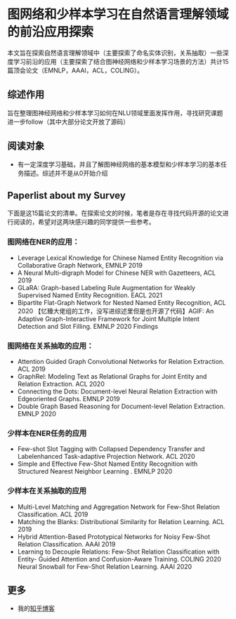 # 图网络和少样本学习在自然语言理解领域的前沿应用探索

本文旨在探索自然语言理解领域中（主要探索了命名实体识别，关系抽取）一些深度学习前沿的应用（主要探索了结合图神经网络和少样本学习场景的方法）共计15篇顶会论文（EMNLP，AAAI，ACL，COLING）。

## 综述作用

旨在整理图神经网络和少样本学习如何在NLU领域里面发挥作用，寻找研究课题进一步follow（其中大部分论文开放了源码）

## 阅读对象

- 有一定深度学习基础，并且了解图神经网络的基本模型和少样本学习的基本任务描述。综述并不是从0开始介绍

## Paperlist about my Survey
下面是这15篇论文的清单。在探索论文的时候，笔者是存在寻找代码开源的论文进行阅读的，希望对这两块感兴趣的同学提供一些参考。

### 图网络在NER的应用：

- Leverage Lexical Knowledge for Chinese Named Entity Recognition via Collaborative Graph Network, EMNLP 2019
- A Neural Multi-digraph Model for Chinese NER with Gazetteers, ACL 2019
- GLaRA: Graph-based Labeling Rule Augmentation for Weakly Supervised Named Entity Recognition. EACL 2021
- Bipartite Flat-Graph Network for Nested Named Entity Recognition, ACL 2020
【忆臻大佬组的工作，没写进综述里但是也开源了代码】AGIF: An Adaptive Graph-Interactive Framework for Joint Multiple Intent Detection and Slot Filling. EMNLP 2020 Findings
### 图网络在关系抽取的应用：

- Attention Guided Graph Convolutional Networks for Relation Extraction. ACL 2019
- GraphRel: Modeling Text as Relational Graphs for Joint Entity and Relation Extraction. ACL 2020
- Connecting the Dots: Document-level Neural Relation Extraction with Edgeoriented Graphs. EMNLP 2019
- Double Graph Based Reasoning for Document-level Relation Extraction. EMNLP 2020
### 少样本在NER任务的应用

- Few-shot Slot Tagging with Collapsed Dependency Transfer and Labelenhanced Task-adaptive Projection Network. ACL 2020
- Simple and Effective Few-Shot Named Entity Recognition with Structured Nearest Neighbor Learning . EMNLP 2020
### 少样本在关系抽取的应用

- Multi-Level Matching and Aggregation Network for Few-Shot Relation Classification. ACL 2019
- Matching the Blanks: Distributional Similarity for Relation Learning. ACL 2019
- Hybrid Attention-Based Prototypical Networks for Noisy Few-Shot Relation Classification. AAAI 2019
- Learning to Decouple Relations: Few-Shot Relation Classification with Entity- Guided Attention and Confusion-Aware Training. COLING 2020
Neural Snowball for Few-Shot Relation Learning. AAAI 2020

## 更多

- 我的[知乎博客](https://www.zhihu.com/people/lin-zhen-kun-4)
